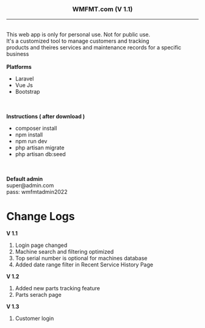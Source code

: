 <h3 align="center"><b>WMFMT.com (V 1.1)</b></h3>
<hr>
<br>
This web app is only for personal use. Not for public use. <br>
It's a customized tool to manage customers and tracking <br>
products and theires services and maintenance records for a specific business
<br>
<br>
<b>Platforms</b>
<ul>
    <li>Laravel</li>
    <li>Vue Js</li>
    <li>Bootstrap</li>
</ul>

<br>
<br>
<b>Instructions ( after download )</b>
<ul>
    <li>composer install</li>
    <li>npm install</li>
    <li>npm run dev</li>
    <li>php artisan migrate</li>
    <li>php artisan db:seed</li>
</ul>

<br>
<br>
<b>Default admin</b>
<br>
super@admin.com
<br>
pass: wmfmtadmin2022


<h1><b>Change Logs</b></h1>
<p><b>V 1.1</b></p>
<ol>
    <li>Login page changed</li>
    <li>Machine search and filtering optimized</li>
    <li>Top serial number is optional for machines database</li>
    <li>Added date range filter in Recent Service History Page</li>
</ol>

<p><b>V 1.2</b></p>
<ol>
    <li>Added new parts tracking feature</li>
    <li>Parts serach page</li>
</ol>

<p><b>V 1.3</b></p>
<ol>
    <li>Customer login</li>
</ol>


